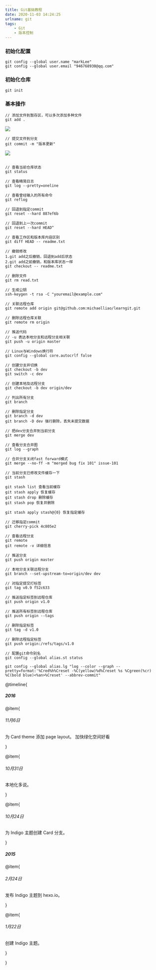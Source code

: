 ```yaml
---
title: Git基础教程
date: 2020-11-03 14:24:25
urlname: git
tags: 
    - Git
    - 版本控制
---
```


### 初始化配置
```
git config --global user.name "markLee"
git config --global user.email "946768930@qq.com"
```

### 初始化仓库
```
git init
```

### 基本操作
```
// 添加文件到暂存区，可以多次添加多种文件
git add .
```
![](git/提交.jpg)


```
// 提交文件到分支
git commit -m "版本更新"

```
![](git/添加.jpg)

```

// 查看当前仓库状态
git status

// 查看精简日志
git log --pretty=oneline

// 查看曾经输入的所有命令
git reflog

// 回退到指定commit
git reset --hard 887ef6b

// 回退到上一次commit
git reset --hard HEAD^

// 查看工作区和版本库内容区别
git diff HEAD -- readme.txt

// 撤销修改
1.git add之后撤销，回退到add后状态
2.git add之前撤销，和版本库状态一样
git checkout -- readme.txt

// 删除文件
git rm read.txt

// 生成公钥
ssh-keygen -t rsa -C "youremail@example.com"

// 关联远程仓库
git remote add origin git@github.com:michaelliao/learngit.git

// 删除远程仓库关联
git remote rm origin

// 推送代码
// -u 表达本地分支和远程分支相关联
git push -u origin master

// Linux与Windows换行符
git config --global core.autocrlf false

// 创建分支并切换
git checkout -b dev
git switch -c dev

// 创建本地及远程分支
git checkout -b dev origin/dev

// 列出所有分支
git branch

// 删除指定分支
git branch -d dev
git branch -D dev 强行删除，丢失未提交数据

// 把dev分支合并到当前分支
git merge dev

// 查看分支合并图
git log --graph

// 合并分支关闭fast forward模式
git merge --no-ff -m "merged bug fix 101" issue-101

// 当前分支已修改文件缓存一下
git stash

git stash list 查看当前缓存
git stash apply 恢复缓存
git stash drop 删除缓存
git stash pop 恢复并删除

git stash apply stash@{0} 恢复指定缓存

// 迁移指定commit
git cherry-pick 4c805e2

// 查看远程分支
git remote
git remote -v 详细信息

// 推送分支
git push origin master

// 本地分支关联远程分支
git branch --set-upstream-to=origin/dev dev

// 对指定提交打标签
git tag v0.9 f52c633

// 推送指定标签到远程仓库
git push origin v1.0

// 推送所有标签到远程仓库
git push origin --tags

// 删除指定标签
git tag -d v1.0

// 删除远程指定标签
git push origin:/refs/tags/v1.0

// 配置git命令别名
git config --global alias.st status

git config --global alias.lg "log --color --graph --pretty=format:'%Cred%h%Creset -%C(yellow)%d%Creset %s %Cgreen(%cr) %C(bold blue)<%an>%Creset' --abbrev-commit"

```

@timeline{

##### 2016

@item{
###### 11月6日

为 Card theme 添加 page layout。
加快绿化空间好看
 
}

@item{
###### 10月31日

本地化多说。

}

@item{
###### 10月24日

为 Indigo 主题创建 Card 分支。

}

##### 2015

@item{
###### 2月24日

发布 Indigo 主题到 hexo.io。

}

@item{
###### 1月22日

创建 Indigo 主题。

}

}